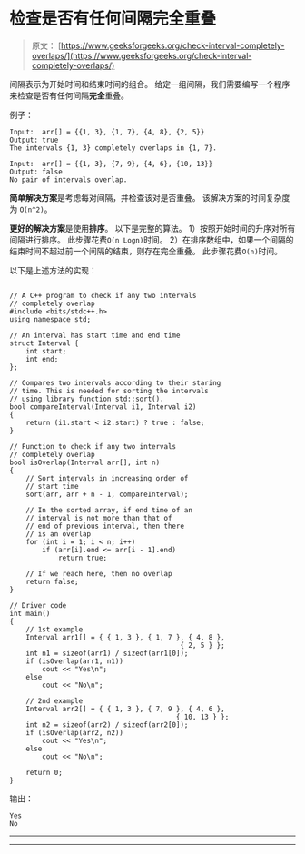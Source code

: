 # 检查是否有任何间隔完全重叠

> 原文： [https://www.geeksforgeeks.org/check-interval-completely-overlaps/](https://www.geeksforgeeks.org/check-interval-completely-overlaps/)

间隔表示为开始时间和结束时间的组合。 给定一组间隔，我们需要编写一个程序来检查是否有任何间隔**完全**重叠。

例子：

```
Input:  arr[] = {{1, 3}, {1, 7}, {4, 8}, {2, 5}}
Output: true
The intervals {1, 3} completely overlaps in {1, 7}. 

Input:  arr[] = {{1, 3}, {7, 9}, {4, 6}, {10, 13}}
Output: false
No pair of intervals overlap. 

```



**简单解决方案**是考虑每对间隔，并检查该对是否重叠。 该解决方案的时间复杂度为 `O(n^2)`。

**更好的解决方案**是使用**排序**。 以下是完整的算法。
1）按照开始时间的升序对所有间隔进行排序。 此步骤花费`O(n Logn)`时间。
2）在排序数组中，如果一个间隔的结束时间不超过前一个间隔的结束，则存在完全重叠。 此步骤花费`O(n)`时间。

以下是上述方法的实现：

```

// A C++ program to check if any two intervals 
// completely overlap 
#include <bits/stdc++.h> 
using namespace std; 

// An interval has start time and end time 
struct Interval { 
    int start; 
    int end; 
}; 

// Compares two intervals according to their staring  
// time. This is needed for sorting the intervals  
// using library function std::sort(). 
bool compareInterval(Interval i1, Interval i2) 
{ 
    return (i1.start < i2.start) ? true : false; 
} 

// Function to check if any two intervals  
// completely overlap 
bool isOverlap(Interval arr[], int n) 
{ 
    // Sort intervals in increasing order of 
    // start time 
    sort(arr, arr + n - 1, compareInterval); 

    // In the sorted array, if end time of an  
    // interval is not more than that of 
    // end of previous interval, then there 
    // is an overlap 
    for (int i = 1; i < n; i++) 
        if (arr[i].end <= arr[i - 1].end) 
            return true; 

    // If we reach here, then no overlap 
    return false; 
} 

// Driver code 
int main() 
{ 
    // 1st example 
    Interval arr1[] = { { 1, 3 }, { 1, 7 }, { 4, 8 },  
                                          { 2, 5 } }; 
    int n1 = sizeof(arr1) / sizeof(arr1[0]); 
    if (isOverlap(arr1, n1)) 
        cout << "Yes\n"; 
    else
        cout << "No\n"; 

    // 2nd example 
    Interval arr2[] = { { 1, 3 }, { 7, 9 }, { 4, 6 },  
                                         { 10, 13 } }; 
    int n2 = sizeof(arr2) / sizeof(arr2[0]); 
    if (isOverlap(arr2, n2)) 
        cout << "Yes\n"; 
    else
        cout << "No\n"; 

    return 0; 
} 

```

输出：

```
Yes
No

```



* * *

* * *



